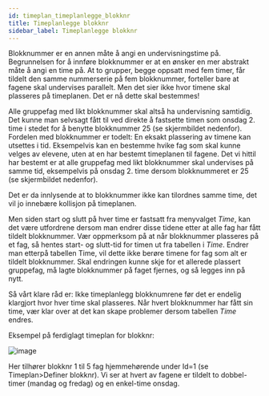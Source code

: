 ```yaml
---
id: timeplan_timeplanlegge_blokknr
title: Timeplanlegge blokknr
sidebar_label: Timeplanlegge blokknr
---
```


Blokknummer er en annen måte å angi en undervisningstime på. Begrunnelsen for å innføre blokknummer er at en ønsker en mer abstrakt måte å angi en time på. At to grupper, begge oppsatt med fem timer, får tildelt den samme nummerserie på fem blokknummer, forteller bare at fagene skal undervises parallelt. Men det sier ikke hvor timene skal plasseres på timeplanen. Det er nå dette skal bestemmes!

Alle gruppefag med likt blokknummer skal altså ha undervisning samtidig. Det kunne man selvsagt fått til ved direkte å fastsette timen som onsdag 2. time i stedet for å benytte blokknummer 25 (se skjermbildet nedenfor). Fordelen med blokknummer er todelt: En eksakt plassering av timene kan utsettes i tid. Eksempelvis kan en bestemme hvike fag som skal kunne velges av elevene, uten at en har bestemt timeplanen til fagene. Det vi hittil har bestemt er at alle gruppefag med likt blokknummer skal undervises på samme tid, eksempelvis på onsdag 2. time dersom blokknummeret er 25 (se skjermbildet nedenfor).   

Det er da innlysende at to blokknummer ikke kan tilordnes samme time, det vil jo innebære kollisjon på timeplanen.

Men siden start og slutt på hver time er fastsatt fra menyvalget _Time_, kan det være utfordrene dersom man endrer disse tidene etter at alle fag har fått tildelt blokknummer. Vær oppmerksom på at når blokknummer plasseres på et fag, så hentes start- og slutt-tid for timen ut fra tabellen i _Time_. Endrer man etterpå tabellen Time, vil dette ikke berøre timene for fag som alt er tildelt blokknummer. Skal endringen kunne skje for et allerede plassert gruppefag, må lagte blokknummer på faget fjernes, og så legges inn på nytt.

Så vårt klare råd er: Ikke timeplanlegg blokknumrene før det er endelig klargjort hvor hver time skal plasseres. Når hvert blokknummer har fått sin time, vær klar over at det kan skape problemer dersom tabellen  _Time_ endres.

Eksempel på ferdiglagt timeplan for blokknr:

![image](https://user-images.githubusercontent.com/80097133/113118295-9bbdbd00-920f-11eb-89ba-3031a26731f9.png)

Her tilhører blokknr 1 til 5 fag hjemmehørende under Id=1 (se Timeplan>Definer blokknr). Vi ser at hvert av fagene er tildelt to dobbel-timer (mandag og fredag) og en enkel-time onsdag.
